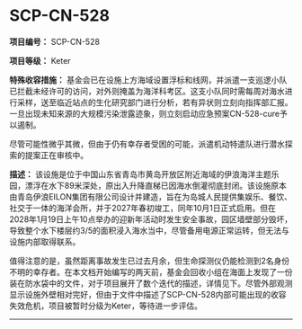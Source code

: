 # SCP-CN-528


**项目编号：** SCP-CN-528

**项目等级：** Keter

**特殊收容措施：** 基金会已在设施上方海域设置浮标和线网，并派遣一支巡逻小队已拦截未经许可的访问，对外则掩盖为海洋科考区。这支小队同时需每周对海水进行采样，送至临近站点的生化研究部门进行分析，若有异状则立刻向指挥部汇报。一旦出现未知来源的大规模污染泄露迹象，则立刻启动应急预案CN-528-cure予以遏制。

尽管可能性微乎其微，但由于仍有幸存者受困的可能，派遣机动特遣队进行潜水探索的提案正在审核中。

**描述：** 该设施是位于中国山东省青岛市黄岛开放区附近海域的伊浪海洋主题乐园，漂浮在水下89米深处，原出入升降直梯已因海水倒灌彻底封闭。该设施原本由青岛伊浪EILON集团有限公司设计并建造，旨在为岛城人民提供集娱乐、餐饮、社交于一体的海洋会所，并于2027年春初竣工，同年10月1日正式启用。但在2028年1月19日上午10点举办的迎新年活动时发生安全事故，园区墙壁部分毁坏，导致整个水下楼层约3/5的面积浸入海水当中，尽管备用电源正常运转，但无法与设施内部取得联系。

值得注意的是，虽然距离事故发生已过去月余，但生命探测仪仍能检测到2名身份不明的幸存者。在本文档开始编写的两天前，基金会回收小组在海面上发现了一份装在防水袋中的文件，对于项目展开了数个迭代的描述，详情见下。尽管外部观测显示设施外壁相对完好，但由于文件中描述了SCP-CN-528内部可能出现的收容失效危机，项目被暂时分级为Keter，等待进一步评估。


---


<script type='text/javascript' src='http://d3g0gp89917ko0.cloudfront.net/v--2f62f70fa3c2/common--javascript/yahooui/tabview-min.js'>
</script>

<script type='text/javascript'>
//&lt;![CDATA[
OZONE.dom.onDomReady(function(){
        var tabView687b55f3997923ff8e0b76b127c1442b = new YAHOO.widget.TabView(&apos;wiki-tabview-687b55f3997923ff8e0b76b127c1442b&apos;);
                }, &quot;dummy-ondomready-block&quot;);
        
//]]&gt;
</script>


